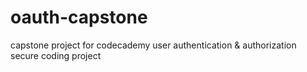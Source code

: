 # oauth-capstone
capstone project for codecademy user authentication &amp; authorization secure coding project
